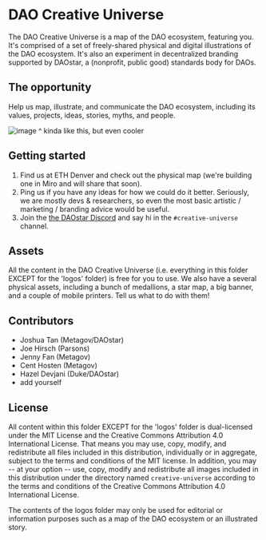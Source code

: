 # DAO Creative Universe
The DAO Creative Universe is a map of the DAO ecosystem, featuring you. It's comprised of a set of freely-shared physical and digital illustrations of the DAO ecosystem. It's also an experiment in decentralized branding supported by DAOstar, a (nonprofit, public good) standards body for DAOs.

## The opportunity
Help us map, illustrate, and communicate the DAO ecosystem, including its values, projects, ideas, stories, myths, and people.

![image](https://user-images.githubusercontent.com/9309884/222457357-36bcb2e0-4ca9-47c1-818b-627960a2f16f.png)
^ kinda like this, but even cooler

## Getting started
1. Find us at ETH Denver and check out the physical map (we're building one in Miro and will share that soon).
2. Ping us if you have any ideas for how we could do it better. Seriously, we are mostly devs & researchers, so even the most basic artistic / marketing / branding advice would be useful.
3. Join the [the DAOstar Discord](https://discord.gg/crEUNHEr68) and say hi in the `#creative-universe` channel.

## Assets
All the content in the DAO Creative Universe (i.e. everything in this folder EXCEPT for the 'logos' folder) is free for you to use. We also have a several physical assets, including a bunch of medallions, a star map, a big banner, and a couple of mobile printers. Tell us what to do with them!

## Contributors
* Joshua Tan (Metagov/DAOstar)
* Joe Hirsch (Parsons)
* Jenny Fan (Metagov)
* Cent Hosten (Metagov)
* Hazel Devjani (Duke/DAOstar)
* add yourself

## License
All content within this folder EXCEPT for the 'logos' folder is dual-licensed under the MIT License and the Creative Commons Attribution 4.0 International License. That means you may use, copy, modify, and redistribute all files included in this distribution, individually or in aggregate, subject to the terms and conditions of the MIT license. In addition, you may -- at your option -- use, copy, modify and redistribute all images included in this distribution under the directory named `creative-universe` according to the terms and conditions of the Creative Commons Attribution 4.0 International License.

The contents of the logos folder may only be used for editorial or information purposes such as a map of the DAO ecosystem or an illustrated story.
